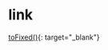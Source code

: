 # link

[toFixed()](https://developer.mozilla.org/ja/docs/Web/JavaScript/Reference/Global_Objects/Number/toFixed){: target="_blank"}
